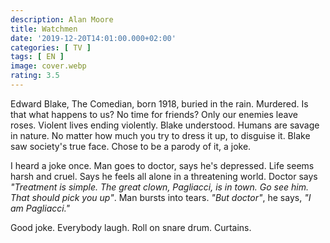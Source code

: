 ```yaml
---
description: Alan Moore
title: Watchmen
date: '2019-12-20T14:01:00.000+02:00'
categories: [ TV ]
tags: [ EN ]
image: cover.webp
rating: 3.5
---
```


Edward Blake, The Comedian, born 1918, buried in the rain. Murdered. Is that what happens to us? No time for friends? Only our enemies leave roses. Violent lives ending violently. Blake understood. Humans are savage in nature. No matter how much you try to dress it up, to disguise it. Blake saw society's true face. Chose to be a parody of it, a joke.

I heard a joke once. Man goes to doctor, says he's depressed. Life seems harsh and cruel. Says he feels all alone in a threatening world. Doctor says *"Treatment is simple. The great clown, Pagliacci, is in town. Go see him. That should pick you up"*. Man bursts into tears. *"But doctor"*, he says, *"I am Pagliacci."*

Good joke. Everybody laugh. Roll on snare drum. Curtains.
